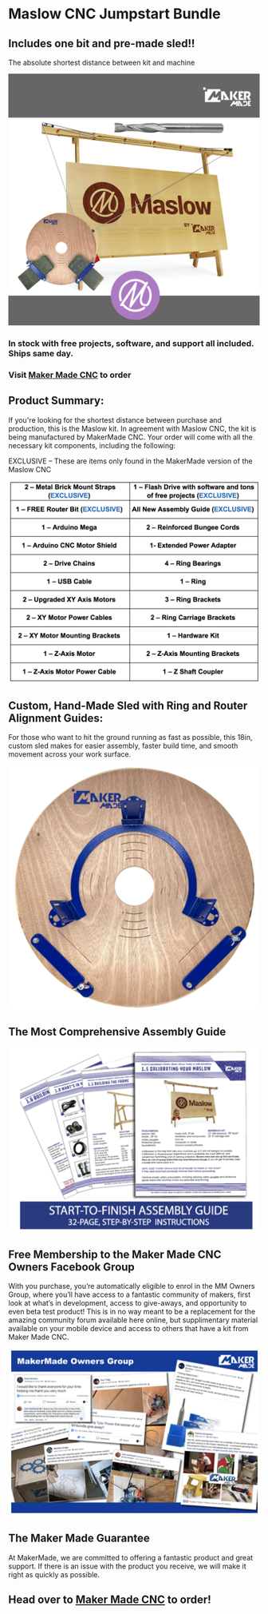 # Maslow CNC Jumpstart Bundle

## Includes one bit and pre-made sled!!

The absolute shortest distance between kit and machine

![Maker Made Jump Start Kit](https://github.com/MaslowCommunityGarden/Maslow-CNC-Jumpstart-Bundle/blob/master/mainpicture.jpg)

### In stock with free projects, software, and support all included.  Ships same day. 

### Visit [Maker Made CNC](https://www.makermadecnc.com/shop) to order

## Product Summary:

If you're looking for the shortest distance between purchase and production, this is the Maslow kit.  In agreement with Maslow CNC, the kit is being manufactured by MakerMade CNC. Your order will come with all the necessary kit components, including the following: 

EXCLUSIVE – These are items only found in the MakerMade version of the Maslow CNC

![Jump Start Kit Contents](https://github.com/MaslowCommunityGarden/Maslow-CNC-Jumpstart-Bundle/blob/master/jumpStartKitContents.png)

## Custom, Hand-Made Sled with Ring and Router Alignment Guides: 
For those who want to hit the ground running as fast as possible, this 18in, custom sled makes for easier assembly, faster build time, and smooth movement across your work surface.

![Maker Made Sled](https://github.com/MaslowCommunityGarden/Maslow-CNC-Jumpstart-Bundle/blob/master/makerMadeSled.png)

## The Most Comprehensive Assembly Guide

![Maslow Assembly Guide](https://github.com/MaslowCommunityGarden/The-Original-Maslow-CNC/blob/master/maslowAssemblyGuide.png)

## Free Membership to the Maker Made CNC Owners Facebook Group
With you purchase, you’re automatically eligible to enrol in the MM Owners Group, where you’ll have access to a fantastic community of makers, first look at what’s in development, access to give-aways, and opportunity to even beta test product! This is in no way meant to be a replacement for the amazing community forum available here online, but supplimentary material available on your mobile device and access to others that have a kit from Maker Made CNC.

![Maker Made Owners Group](https://github.com/MaslowCommunityGarden/The-Original-Maslow-CNC/blob/master/makerMadeOwnerGroup.png)

## The Maker Made Guarantee

At MakerMade, we are committed to offering a fantastic product and great support. If there is an issue with the product you receive, we will make it right as quickly as possible.

## Head over to [Maker Made CNC](https://www.makermadecnc.com/shop) to order!
